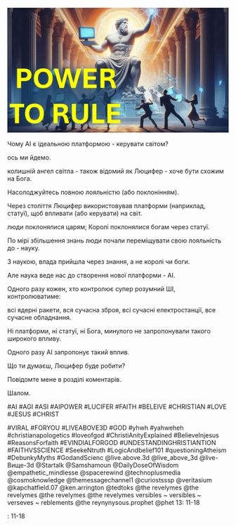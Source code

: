 ![Video cover image](../cover.jpg "cover photo")

Чому AI є ідеальною платформою - керувати світом?

ось ми йдемо.

колишній ангел світла - також відомий як Люцифер - хоче бути схожим на Бога.

Насолоджуйтесь повною лояльністю (або поклонінням).

Через століття Люцифер використовував платформи (наприклад, статуї), щоб впливати (або керувати) на світ.

люди поклонялися царям; Королі поклонялися богам через статуї.

По мірі збільшення знань люди почали переміщувати свою лояльність до - науку.

З наукою, влада прийшла через знання, а не королі чи боги.

Але наука веде нас до створення нової платформи - AI.

Одного разу кожен, хто контролює супер розумний ШІ, контролюватиме:

всі ядерні ракети, вся сучасна зброя, всі сучасні електростанції, все сучасне обладнання.

Ні платформи, ні статуї, ні Бога, минулого не запропонували такого широкого впливу.

Одного разу AI запропонує такий вплив.

Що ти думаєш, Люцифер буде робити?

Повідомте мене в розділі коментарів.

Шалом.


#AI #AGI #ASI #AIPOWER #LUCIFER #FAITH #BELEIVE #CHRISTIAN #LOVE #JESUS ​​#CHRIST

#VIRAL #FORYOU #LIVEABOVE3D #GOD #yhwh #yahweheh #christianapologetics #loveofgod #ChristiAnityExplained #BelieveInjesus #ReasonsForfaith #EVINDIALFORGOD #UNDESTANDINGHRISTIANTION #FAITHVSSCIENCE #SeekeNtruth #LogicAndbelief101 #questioningAtheism #DebunkyMyths #GodandScienc @live.above.3d @live_above_3d @live- Вище-3d @Startalk @Samshamoun @DailyDoseOfWisdom @empathetic_mindlesse @spacerewind @technoplusmedia @cosmoknowledge @themessagechannel1 @curiostsssp @veritasium @kapchatfield.07 @ken.arrington @tedtoks @the revelymes @the revelymes @the revelymes @the revelymes versibles ~ versibles ~ verseves ~ reblements @the reynynysous.prophet @phet 13: 11-18

: 11-18





